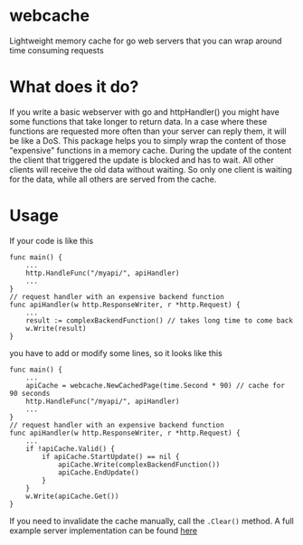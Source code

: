# webcache
Lightweight memory cache for go web servers that you can wrap around time consuming requests

# What does it do?
If you write a basic webserver with go and httpHandler() you might have some functions that take longer to return data. In a case where these functions are requested more often than your server can reply them, it will be like a DoS. This package helps you to simply wrap the content of those "expensive" functions in a memory cache.
During the update of the content the client that triggered the update is blocked and has to wait. All other clients will receive the old data without waiting. So only one client is waiting for the data, while all others are served from the cache.

# Usage
If your code is like this

	func main() {
		...
		http.HandleFunc("/myapi/", apiHandler)
		...
	}
	// request handler with an expensive backend function
	func apiHandler(w http.ResponseWriter, r *http.Request) {
		...
		result := complexBackendFunction() // takes long time to come back
		w.Write(result)
	}
	
you have to add or modify some lines, so it looks like this

	func main() {
		...
		apiCache = webcache.NewCachedPage(time.Second * 90) // cache for 90 seconds
		http.HandleFunc("/myapi/", apiHandler)
		...
	}
	// request handler with an expensive backend function
	func apiHandler(w http.ResponseWriter, r *http.Request) {
		...
		if !apiCache.Valid() {
			if apiCache.StartUpdate() == nil {
				apiCache.Write(complexBackendFunction())
				apiCache.EndUpdate()
			}
		}
		w.Write(apiCache.Get())
	}

If you need to invalidate the cache manually, call the `.Clear()` method. A full example server implementation can be found [here](https://github.com/Nexinto/webcache/tree/master/example%20server/main.go)
